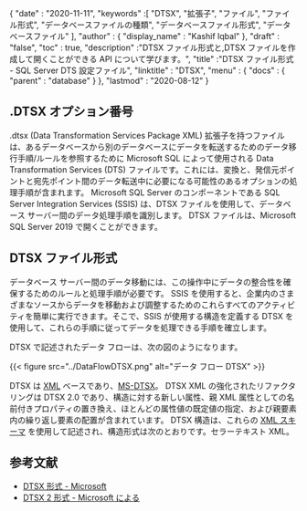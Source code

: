 {
  "date" : "2020-11-11",
  "keywords" :[ "DTSX", "拡張子", "ファイル", "ファイル形式", "データベースファイルの種類", "データベースファイル形式", "データベースファイル" ],
  "author" : {
    "display_name" : "Kashif Iqbal"
},
  "draft" : "false",
  "toc" : true,
  "description" :"DTSX ファイル形式と,DTSX ファイルを作成して開くことができる API について学びます。",
  "title" :"DTSX ファイル形式 - SQL Server DTS 設定ファイル",
  "linktitle" : "DTSX",
  "menu" : {
    "docs" : {
      "parent" : "database"
}
},
  "lastmod" : "2020-08-12"
}

## .DTSX オプション番号

.dtsx (Data Transformation Services Package XML) 拡張子を持つファイルは、あるデータベースから別のデータベースにデータを転送するためのデータ移行手順/ルールを参照するために Microsoft SQL によって使用される Data Transformation Services (DTS) ファイルです。これには、変換と、発信元ポイントと宛先ポイント間のデータ転送中に必要になる可能性のあるオプションの処理手順が含まれます。 Microsoft SQL Server のコンポーネントである SQL Server Integration Services (SSIS) は、DTSX ファイルを使用して、データベース サーバー間のデータ処理手順を識別します。 DTSX ファイルは、Microsoft SQL Server 2019 で開くことができます。

## DTSX ファイル形式

データベース サーバー間のデータ移動には、この操作中にデータの整合性を確保するためのルールと処理手順が必要です。 SSIS を使用すると、企業内のさまざまなソースからデータを移動および調整するためのこれらすべてのアクティビティを簡単に実行できます。そこで、SSIS が使用する構造を定義する DTSX を使用して、これらの手順に従ってデータを処理できる手順を確立します。

DTSX で記述されたデータ フローは、次の図のようになります。

{{< figure src="../DataFlowDTSX.png" alt="データ フロー DTSX" >}}

DTSX は [XML](/web/xml/) ベースであり、[MS-DTSX](https://learn.microsoft.com/en-us/openspecs/sql_data_portability/ms-dtsx/235600e9-0c13-4b5b-a388-aa3c65aec1dd)。 DTSX XML の強化されたリファクタリングは DTSX 2.0 であり、構造に対する新しい属性、親 XML 属性としての名前付きプロパティの置き換え、ほとんどの属性値の既定値の指定、および親要素内の繰り返し要素の配置が含まれています。 DTSX 構造は、これらの [XML スキーマ](https://learn.microsoft.com/en-us/openspecs/sql_data_portability/ms-dtsx/e5095968-26ea-4824-a717-153ccee642dc) を使用して記述され、構造形式は次のとおりです。セラーテキスト XML。

## 参考文献

* [DTSX 形式 - Microsoft](https://learn.microsoft.com/en-us/openspecs/sql_data_portability/ms-dtsx/235600e9-0c13-4b5b-a388-aa3c65aec1dd)
* [DTSX 2 形式 - Microsoft による](https://learn.microsoft.com/en-us/openspecs/sql_data_portability/ms-dtsx2/fb216aa4-62ab-41c8-a6d5-5b1002739d21)


